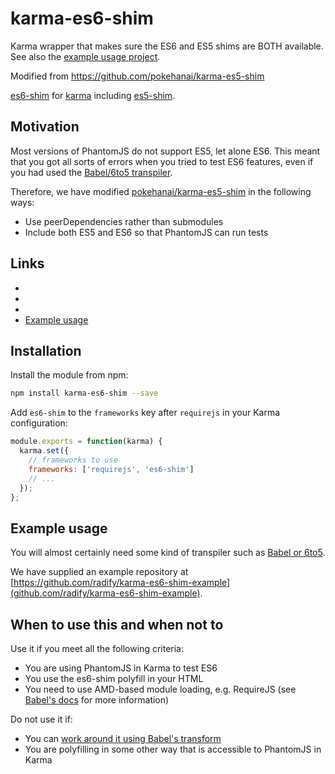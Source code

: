 karma-es6-shim
==============

Karma wrapper that makes sure the ES6 and ES5 shims are BOTH available. See also the [example usage project](https://github.com/radify/karma-es6-shim-example).

Modified from https://github.com/pokehanai/karma-es5-shim

[es6-shim](https://github.com/paulmillr/es6-shim/) for [karma](http://karma-runner.github.io) including [es5-shim](https://github.com/es5-shim/es5-shim/).

Motivation
----------

Most versions of PhantomJS do not support ES5, let alone ES6. This meant that you got all sorts of errors when you tried to test ES6 features, even if you had used the [Babel/6to5 transpiler](https://babeljs.io/).

Therefore, we have modified [pokehanai/karma-es5-shim](https://github.com/pokehanai/karma-es5-shim) in the following ways:

* Use peerDependencies rather than submodules
* Include both ES5 and ES6 so that PhantomJS can run tests

Links
-----

* [Karma Runner Project]: https://github.com/karma-runner/karma
* [karma-requirejs plugin]: http://karma-runner.github.io/0.8/plus/RequireJS.html
* [karma-phantomjs-launcher]: https://github.com/karma-runner/karma-phantomjs-launcher
* [Example usage](https://github.com/radify/karma-es6-shim-example)

Installation
------------

Install the module from npm:

```sh
npm install karma-es6-shim --save
```

Add `es6-shim` to the `frameworks` key after `requirejs` in your Karma configuration:

```js
module.exports = function(karma) {
  karma.set({
    // frameworks to use
    frameworks: ['requirejs', 'es6-shim']
    // ...
  });
};
```

Example usage
-------------

You will almost certainly need some kind of transpiler such as [Babel or 6to5](https://babeljs.io/).

We have supplied an example repository at [https://github.com/radify/karma-es6-shim-example](github.com/radify/karma-es6-shim-example).

When to use this and when not to
--------------------------------

Use it if you meet all the following criteria:

* You are using PhantomJS in Karma to test ES6
* You use the es6-shim polyfill in your HTML
* You need to use AMD-based module loading, e.g. RequireJS (see [Babel's docs](https://babeljs.io/docs/usage/runtime/) for more information)

Do not use it if:

* You can [work around it using Babel's transform](https://github.com/babel/babel/issues/377)
* You are polyfilling in some other way that is accessible to PhantomJS in Karma
